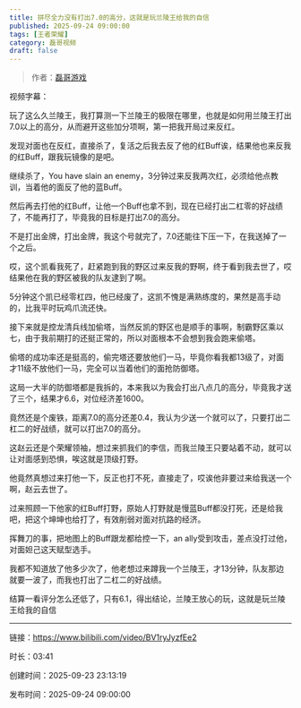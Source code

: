 ```yaml
---
title: 拼尽全力没有打出7.0的高分，这就是玩兰陵王给我的自信
published: 2025-09-24 09:00:00
tags: [王者荣耀]
category: 磊哥视频
draft: false
---
```



> 作者：[磊哥游戏](https://space.bilibili.com/268941858?spm_id_from=333.788.upinfo.head.click)

视频字幕：

玩了这么久兰陵王，我打算测一下兰陵王的极限在哪里，也就是如何用兰陵王打出7.0以上的高分，从而避开这些加分项啊，第一把我开局过来反红。

发现对面也在反红，直接杀了，复活之后我去反了他的红Buff诶，结果他也来反我的红Buff，跟我玩镜像的是吧。

继续杀了，You have slain an enemy，3分钟过来反我两次红，必须给他点教训，当着他的面反了他的蓝Buff。

然后再去打他的红Buff，让他一个Buff也拿不到，现在已经打出二杠零的好战绩了，不能再打了，毕竟我的目标是打出7.0的高分。

不是打出金牌，打出金牌，我这个号就完了，7.0还能往下压一下，在我送掉了一个之后。

哎，这个凯看我死了，赶紧跑到我的野区过来反我的野啊，终于看到我去世了，哎结果他在我的野区被我的队友逮到了啊。

5分钟这个凯已经零杠四，他已经废了，这凯不愧是满熟练度的，果然是高手动的，比我平时玩鸡爪流还快。

接下来就是控龙清兵线加偷塔，当然反凯的野区也是顺手的事啊，制霸野区乘以七，由于我前期打的还挺正常的，所以对面根本不会想到我会跑来偷塔。

偷塔的成功率还是挺高的，偷完塔还要放他们一马，毕竟你看我都13级了，对面才11级不放他们一马，完全可以当着他们的面抢防御塔。

这局一大半的防御塔都是我拆的，本来我以为我会打出八点几的高分，毕竟我才送了三个，结果才6.6，对位经济差1600。

竟然还是个废铁，距离7.0的高分还差0.4，我认为少送一个就可以了，只要打出二杠二的好战绩，就可以打出7.0的高分。

这赵云还是个荣耀领袖，想过来抓我们的李信，而我兰陵王只要站着不动，就可以让对面感到恐惧，唉这就是顶级打野。

他竟然真想过来打他一下，反正也打不死，直接走了，哎诶他非要过来给我送一个啊，赵云去世了。

过来照顾一下他家的红Buff打野，原始人打野就是慢蓝Buff都没打死，还是给我吧，把这个坤坤也给打了，有效削弱对面对抗路的经济。

挥舞刀的事，把地图上的Buff跟龙都给控一下，an ally受到攻击，差点没打过他，对面妲己这天赋型选手。

我都不知道放了他多少次了，他老想过来蹲我一个兰陵王，才13分钟，队友那边就要一波了，而我也打出了二杠二的好战绩。

结算一看评分怎么还低了，只有6.1，得出结论，兰陵王放心的玩，这就是玩兰陵王给我的自信

---


链接：https://www.bilibili.com/video/BV1ryJyzfEe2



时长：03:41

创建时间：2025-09-23 23:13:19

发布时间：2025-09-24 09:00:00
